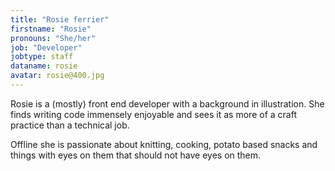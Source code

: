```yaml
---
title: "Rosie ferrier"
firstname: "Rosie"
pronouns: "She/her"
job: "Developer"
jobtype: staff
dataname: rosie
avatar: rosie@400.jpg
---
```


Rosie is a (mostly) front end developer with a background in illustration. She finds writing code immensely enjoyable and sees it as more of a craft practice than a technical job. 

Offline she is passionate about knitting, cooking, potato based snacks and things with eyes on them that should not have eyes on them.